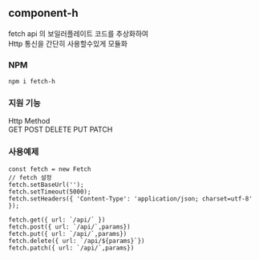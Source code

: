 ## component-h

fetch api 의 보일러플레이트 코드를 추상화하여 <br>
Http 통신을 간단히 사용할수있게 모듈화

### NPM

```
npm i fetch-h
```

### 지원 기능

Http Method<br>
GET POST DELETE PUT PATCH

### 사용예제

```
const fetch = new Fetch
// fetch 설정
fetch.setBaseUrl('');
fetch.setTimeout(5000);
fetch.setHeaders({ 'Content-Type': 'application/json; charset=utf-8' });

fetch.get({ url: `/api/` })
fetch.post({ url: `/api/`,params})
fetch.put({ url: `/api/`,params})
fetch.delete({ url: `/api/${params}`})
fetch.patch({ url: `/api/`,params})
```
